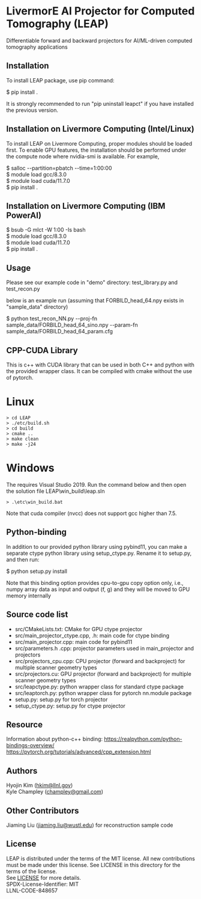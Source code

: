 # LivermorE AI Projector for Computed Tomography (LEAP)
Differentiable forward and backward projectors for AI/ML-driven computed tomography applications  


## Installation
To install LEAP package, use pip command: 

$ pip install .    

It is strongly recommended to run "pip uninstall leapct" if you have installed the previous version.  


## Installation on Livermore Computing (Intel/Linux)

To install LEAP on Livermore Computing, proper modules should be loaded first. To enable GPU features, the installation should be performed under the compute node where nvidia-smi is available. For example,  

$ salloc --partition=pbatch --time=1:00:00  
$ module load gcc/8.3.0  
$ module load cuda/11.7.0   
$ pip install .  


## Installation on Livermore Computing (IBM PowerAI)

$ bsub -G mlct -W 1:00 -Is bash  
$ module load gcc/8.3.0  
$ module load cuda/11.7.0   
$ pip install .  


## Usage
Please see our example code in "demo" directory: test_library.py and test_recon.py   

below is an example run (assuming that FORBILD_head_64.npy exists in "sample_data" directory)  

$ python test_recon_NN.py --proj-fn sample_data/FORBILD_head_64_sino.npy --param-fn sample_data/FORBILD_head_64_param.cfg  



## CPP-CUDA Library

This is c++ with CUDA library that can be used in both C++ and python with the provided wrapper class. It can be compiled with cmake without the use of pytorch.

# Linux
```
> cd LEAP
> ./etc/build.sh
> cd build
> cmake ..
> make clean
> make -j24
```

# Windows
The requires Visual Studio 2019.  Run the command below and then open the solution file LEAP\win_build\leap.sln
```
> .\etc\win_build.bat
```

Note that cuda compiler (nvcc) does not support gcc higher than 7.5.   


## Python-binding
In addition to our provided python library using pybind11, you can make a separate ctype python library using setup_ctype.py. Rename it to setup.py, and then run:  

$ python setup.py install  

Note that this binding option provides cpu-to-gpu copy option only, i.e., numpy array data as input and output (f, g) and they will be moved to GPU memory internally  


## Source code list
* src/CMakeLists.txt: CMake for GPU ctype projector  
* src/main_projector_ctype.cpp, .h: main code for ctype binding   
* src/main_projector.cpp: main code for pybind11  
* src/parameters.h .cpp: projector parameters used in main_projector and projectors  
* src/projectors_cpu.cpp: CPU projector (forward and backproject) for multiple scanner geometry types   
* src/projectors.cu: GPU projector (forward and backproject) for multiple scanner geometry types  
* src/leapctype.py: python wrapper class for standard ctype package  
* src/leaptorch.py: python wrapper class for pytorch nn.module package  
* setup.py: setup.py for torch projector  
* setup_ctype.py: setup.py for ctype projector  


## Resource
Information about python-c++ binding: https://realpython.com/python-bindings-overview/  
https://pytorch.org/tutorials/advanced/cpp_extension.html  


## Authors
Hyojin Kim (hkim@llnl.gov)  
Kyle Champley (champley@gmail.com)  


## Other Contributors
Jiaming Liu (jiaming.liu@wustl.edu) for reconstruction sample code  


## License
LEAP is distributed under the terms of the MIT license. All new contributions must be made under this license. See LICENSE in this directory for the terms of the license.  
See [LICENSE](LICENSE) for more details.  
SPDX-License-Identifier: MIT  
LLNL-CODE-848657  

